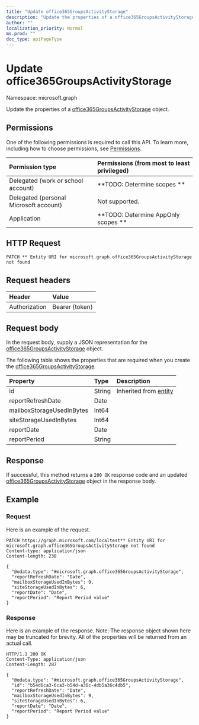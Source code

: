 ```yaml
---
title: "Update office365GroupsActivityStorage"
description: "Update the properties of a office365GroupsActivityStorage object."
author: ""
localization_priority: Normal
ms.prod: ""
doc_type: apiPageType
---
```


# Update office365GroupsActivityStorage

Namespace: microsoft.graph

Update the properties of a [office365GroupsActivityStorage](../resources/office365groupsactivitystorage.md) object.

## Permissions
One of the following permissions is required to call this API. To learn more, including how to choose permissions, see [Permissions](/concepts/permissions-reference.md).

|Permission type|Permissions (from most to least privileged)|
|:---|:---|
|Delegated (work or school account)|**TODO: Determine scopes **|
|Delegated (personal Microsoft account)|Not supported.|
|Application|**TODO: Determine AppOnly scopes **|

## HTTP Request
<!-- {
  "blockType": "ignored"
}
-->
``` http
PATCH ** Entity URI for microsoft.graph.office365GroupsActivityStorage not found
```

## Request headers
|Header|Value|
|:---|:---|
|Authorization|Bearer {token}|

## Request body
In the request body, supply a JSON representation for the [office365GroupsActivityStorage](../resources/office365groupsactivitystorage.md) object.

The following table shows the properties that are required when you create the [office365GroupsActivityStorage](../resources/office365groupsactivitystorage.md).

|Property|Type|Description|
|:---|:---|:---|
|id|String| Inherited from [entity](../resources/entity.md)|
|reportRefreshDate|Date||
|mailboxStorageUsedInBytes|Int64||
|siteStorageUsedInBytes|Int64||
|reportDate|Date||
|reportPeriod|String||



## Response
If successful, this method returns a `200 OK` response code and an updated [office365GroupsActivityStorage](../resources/office365groupsactivitystorage.md) object in the response body.

## Example

### Request
Here is an example of the request.
<!-- {
  "blockType": "request",
  "name": "update_office365groupsactivitystorage"
}
-->
``` http
PATCH https://graph.microsoft.com/localtest** Entity URI for microsoft.graph.office365GroupsActivityStorage not found
Content-type: application/json
Content-length: 238

{
  "@odata.type": "#microsoft.graph.office365GroupsActivityStorage",
  "reportRefreshDate": "Date",
  "mailboxStorageUsedInBytes": 9,
  "siteStorageUsedInBytes": 6,
  "reportDate": "Date",
  "reportPeriod": "Report Period value"
}
```

### Response
Here is an example of the response. Note: The response object shown here may be truncated for brevity. All of the properties will be returned from an actual call.
<!-- {
  "blockType": "response",
  "truncated": true
}
-->
``` http
HTTP/1.1 200 OK
Content-Type: application/json
Content-Length: 287

{
  "@odata.type": "#microsoft.graph.office365GroupsActivityStorage",
  "id": "b54d6ca3-6ca3-b54d-a36c-4db5a36c4db5",
  "reportRefreshDate": "Date",
  "mailboxStorageUsedInBytes": 9,
  "siteStorageUsedInBytes": 6,
  "reportDate": "Date",
  "reportPeriod": "Report Period value"
}
```

